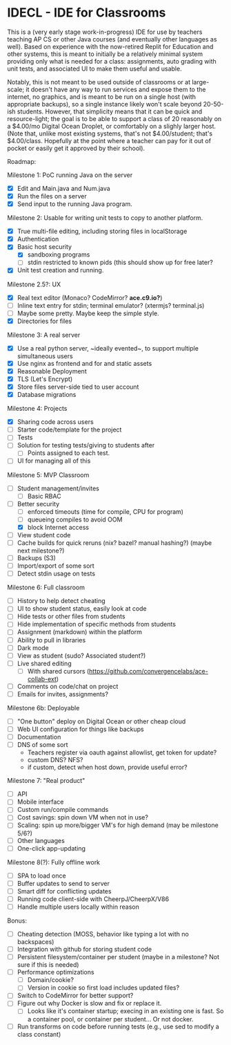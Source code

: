 IDECL - IDE for Classrooms
==========================

This is a (very early stage work-in-progress) IDE for use by teachers teaching AP CS or other Java courses (and eventually other languages as well).  Based on experience with the now-retired Replit for Education and other systems, this is meant to initially be a relatively minimal system providing only what is needed for a class: assignments, auto grading with unit tests, and associated UI to make them useful and usable.

Notably, this is not meant to be used outside of classrooms or at large-scale; it doesn't have any way to run services and expose them to the internet, no graphics, and is meant to be run on a single host (with appropriate backups), so a single instance likely won't scale beyond 20-50-ish students.  However, that simplicity means that it can be quick and resource-light; the goal is to be able to support a class of 20 reasonably on a $4.00/mo Digital Ocean Droplet, or comfortably on a slighly larger host.  (Note that, unlike most existing systems, that's not $4.00/student; that's $4.00/class.  Hopefully at the point where a teacher can pay for it out of pocket or easily get it approved by their school).

Roadmap:

Milestone 1: PoC running Java on the server
- [X] Edit and Main.java and Num.java
- [X] Run the files on a server
- [X] Send input to the running Java program.

Milestone 2: Usable for writing unit tests to copy to another platform.
- [X] True multi-file editing, including storing files in localStorage
- [X] Authentication
- [X] Basic host security
  - [X] sandboxing programs
  - [ ] stdin restricted to known pids (this should show up for free later?
- [X] Unit test creation and running.

Milestone 2.5?: UX
- [X] Real text editor (Monaco?  CodeMirror? **ace.c9.io?**)
- [ ] Inline text entry for stdin; terminal emulator? (xtermjs? terminal.js)
- [ ] Maybe some pretty.  Maybe keep the simple style.
- [X] Directories for files

Milestone 3: A real server
- [X] Use a real python server, ~ideally evented~, to support multiple simultaneous users
- [X] Use nginx as frontend and for and static assets
- [X] Reasonable Deployment
- [X] TLS (Let's Encrypt)
- [X] Store files server-side tied to user account
- [X] Database migrations

Milestone 4: Projects
- [X] Sharing code across users
- [ ] Starter code/template for the project
- [ ] Tests
- [ ] Solution for testing tests/giving to students after
  - [ ] Points assigned to each test.
- [ ] UI for managing all of this

Milestone 5: MVP Classroom
- [ ] Student management/invites
  - [ ] Basic RBAC
- [ ] Better security
  - [ ] enforced timeouts (time for compile, CPU for program)
  - [ ] queueing compiles to avoid OOM
  - [X] block Internet access
- [ ] View student code
- [ ] Cache builds for quick reruns (nix? bazel? manual hashing?) (maybe next milestone?)
- [ ] Backups (S3)
- [ ] Import/export of some sort
- [ ] Detect stdin usage on tests

Milestone 6: Full classroom
- [ ] History to help detect cheating
- [ ] UI to show student status, easily look at code
- [ ] Hide tests or other files from students
- [ ] Hide implementation of specific methods from students
- [ ] Assignment (markdown) within the platform
- [ ] Ability to pull in libraries
- [ ] Dark mode
- [ ] View as student (sudo? Associated student?)
- [ ] Live shared editing
  - [ ] With shared cursors (https://github.com/convergencelabs/ace-collab-ext)
- [ ] Comments on code/chat on project
- [ ] Emails for invites, assignments?

Milestone 6b: Deployable
- [ ] "One button" deploy on Digital Ocean or other cheap cloud
- [ ] Web UI configuration for things like backups
- [ ] Documentation
- [ ] DNS of some sort
  - Teachers register via oauth against allowlist, get token for update?
  - custom DNS? NFS?
  - if custom, detect when host down, provide useful error?

Milestone 7: "Real product"
- [ ] API
- [ ] Mobile interface
- [ ] Custom run/compile commands
- [ ] Cost savings: spin down VM when not in use?
- [ ] Scaling: spin up more/bigger VM's for high demand (may be milestone 5/6?)
- [ ] Other languages
- [ ] One-click app-updating

Milestone 8(?): Fully offline work
- [ ] SPA to load once
- [ ] Buffer updates to send to server
- [ ] Smart diff for conflicting updates
- [ ] Running code client-side with CheerpJ/CheerpX/V86
- [ ] Handle multiple users locally within reason

Bonus:
- [ ] Cheating detection (MOSS, behavior like typing a lot with no backspaces)
- [ ] Integration with github for storing student code
- [ ] Persistent filesystem/container per student (maybe in a milestone?  Not sure if this is needed)
- [ ] Performance optimizations
  - [ ] Domain/cookie?
  - [ ] Version in cookie so first load includes updated files?
- [ ] Switch to CodeMirror for better support?
- [ ] Figure out why Docker is slow and fix or replace it.
  - [ ] Looks like it's container startup; execing in an existing one is fast.  So a container pool, or container per student...  Or not docker.
- [ ] Run transforms on code before running tests (e.g., use sed to modify a class constant)
